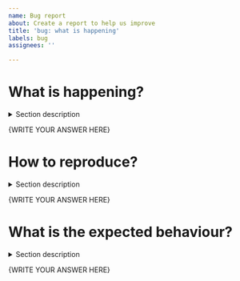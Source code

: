 ```yaml
---
name: Bug report
about: Create a report to help us improve
title: 'bug: what is happening'
labels: bug
assignees: ''

---
```


# What is happening?
<details>
  <summary>Section description</summary>
<i>Provide as much context as you can. Provide relevant software versions, screenshots, copy & paste error messages and so on.
Give as much context as you can to make it easier for the developers to figure what is happening.</i>
</details>

{WRITE YOUR ANSWER HERE}

# How to reproduce?
<details>
  <summary>Section description</summary>
  <i>Please write detailed steps of what you were doing for this bug to appear.</i>
</details>


{WRITE YOUR ANSWER HERE}


# What is the expected behaviour?
<details>
  <summary>Section description</summary>
<i>If you know, please write down what is the expected behaviour. If you don't know, that's ok. We can have a discussion in comments.</i>
</details>

{WRITE YOUR ANSWER HERE}
